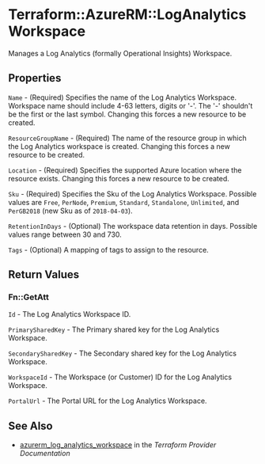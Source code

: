 # Terraform::AzureRM::LogAnalyticsWorkspace

Manages a Log Analytics (formally Operational Insights) Workspace.

## Properties

`Name` - (Required) Specifies the name of the Log Analytics Workspace. Workspace name should include 4-63 letters, digits or '-'. The '-' shouldn't be the first or the last symbol. Changing this forces a new resource to be created.

`ResourceGroupName` - (Required) The name of the resource group in which the Log Analytics workspace is created. Changing this forces a new resource to be created.

`Location` - (Required) Specifies the supported Azure location where the resource exists. Changing this forces a new resource to be created.

`Sku` - (Required) Specifies the Sku of the Log Analytics Workspace. Possible values are `Free`, `PerNode`, `Premium`, `Standard`, `Standalone`, `Unlimited`, and `PerGB2018` (new Sku as of `2018-04-03`).

`RetentionInDays` - (Optional) The workspace data retention in days. Possible values range between 30 and 730.

`Tags` - (Optional) A mapping of tags to assign to the resource.


## Return Values

### Fn::GetAtt

`Id` - The Log Analytics Workspace ID.

`PrimarySharedKey` - The Primary shared key for the Log Analytics Workspace.

`SecondarySharedKey` - The Secondary shared key for the Log Analytics Workspace.

`WorkspaceId` - The Workspace (or Customer) ID for the Log Analytics Workspace.

`PortalUrl` - The Portal URL for the Log Analytics Workspace.

## See Also

* [azurerm_log_analytics_workspace](https://www.terraform.io/docs/providers/azurerm/r/log_analytics_workspace.html) in the _Terraform Provider Documentation_